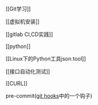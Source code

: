 [[Git学习]]  

[[虚拟机安装]]

[[gitlab CI,CD实践]]  

[[python]]

[[Linux下的Python工具json.tool]]

[[接口自动化测试]]

[[CURL]]

pre-commit([git hooks](git%20hooks.md)中的一个钩子)


